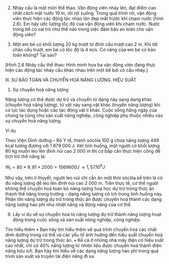 2. Nhảy cầu là một môn thể thao. Vận động viên nhảy lên, đạt điểm cao nhất cách mặt nước 10 m, rồi rơi xuống. Trong quá trình rơi, vận động viên thực hiện các động tác nhào lộn đẹp mắt trước khi chạm nước (hình 2.6). Em hãy ước lượng tốc độ của vận động viên khi chạm nước. Nước trong bể có vai trò như thế nào trong việc đảm bảo an toàn cho vận động viên?

3. Một em bé có khối lượng 20 kg trượt từ đỉnh cầu trượt cao 2 m. Khi tới chân cầu trượt, em bé có tốc độ là 4 m/s. Cơ năng của em bé có bảo toàn không? Tại sao?

[Hình 2.6 Nhảy cầu thể thao: Hình minh họa ba vận động viên đang thực hiện các động tác nhảy cầu khác nhau trên một bể bơi có cầu nhảy.]

III. SỰ BẢO TOÀN VÀ CHUYỂN HOÁ NĂNG LƯỢNG. HIỆU SUẤT

1. Sự chuyển hoá năng lượng

Năng lượng có thể được dự trữ và chuyển từ dạng này sang dạng khác (chuyển hoá năng lượng), từ vật này sang vật khác (truyền năng lượng) khi có lực tác dụng hoặc các tác động vật lí khác. Cuộc sống hằng ngày của chúng ta cũng như sản xuất nông nghiệp, công nghiệp phụ thuộc nhiều vào sự chuyển hoá năng lượng.

Ví dụ

Theo Viện Dinh dưỡng – Bộ Y tế, thanh sôcôla 100 g chứa năng lượng 449 kcal tương đương với 1 879 000 J. Xét tình huống, một người có khối lượng 80 kg muốn leo lên đỉnh núi cao 2 000 m thì cơ bắp cần thực hiện công để tích trữ thế năng là:

$W_t = 80 \times 9,81 \times 2000 = 1 569 600 J$
$\approx 1,57.10^6 J$

Như vậy, trên lí thuyết, người leo núi chỉ cần ăn một thỏi sôcôla kể trên là có đủ năng lượng để leo lên đỉnh núi cao 2 000 m. Trên thực tế, cơ thể người không thể chuyển hoá toàn bộ năng lượng hoá học dự trữ trong thức ăn thành thế năng trong trường – dạng năng lượng có ích trong tình huống này. Phần lớn năng lượng dự trữ trong thức ăn được chuyển hoá thành các dạng năng lượng hao phí như nhiệt năng và động năng của cơ thể.

9. Lấy ví dụ về sự chuyển hoá từ năng lượng dự trữ thành năng lượng hoạt động trong cuộc sống và sản xuất nông nghiệp, công nghiệp.

Tìm hiểu thêm
• Bạn hãy tìm hiểu thêm về quá trình chuyển hoá các chất dinh dưỡng trong cơ thể và các yếu tố ảnh hưởng đến hiệu suất chuyển hoá năng lượng dự trữ trong thức ăn.
• Kể cả ở những nhà máy điện có hiệu suất cao nhất, chỉ có 40% năng lượng từ nhiên liệu được chuyển hoá thành điện năng hữu ích. Bạn hãy tìm hiểu về các dạng năng lượng hao phí trong quá trình sản xuất và truyền tải điện năng đi xa.